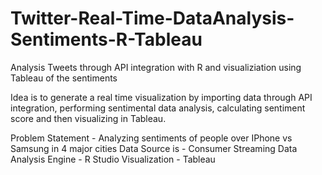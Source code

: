 
# Twitter-Real-Time-DataAnalysis-Sentiments-R-Tableau
Analysis Tweets through API integration with R and visualiziation using Tableau of the sentiments



Idea is to generate a real time visualization by importing data through API integration, performing sentimental data analysis, calculating sentiment score and then visualizing in Tableau. 

Problem Statement - Analyzing sentiments of people over IPhone vs Samsung in 4 major cities 
Data Source is - Consumer Streaming Data
Analysis Engine - R Studio
Visualization - Tableau
